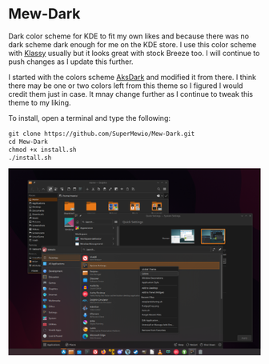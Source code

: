 # Mew-Dark
Dark color scheme for KDE to fit my own likes and because there was no dark scheme dark enough for me on the KDE store. I use this color scheme with [Klassy](https://github.com/paulmcauley/klassy) usually but it looks great with stock Breeze too. I will continue to push changes as I update this further.

I started with the colors scheme [AksDark](https://store.kde.org/p/1971781) and modified it from there. I think there may be one or two colors left from this theme so I figured I would credit them just in case. It mnay change further as I continue to tweak this theme to my liking.

To install, open a terminal and type the following:

```
git clone https://github.com/SuperMewio/Mew-Dark.git
cd Mew-Dark
chmod +x install.sh
./install.sh
```


![alt text](https://github.com/SuperMewio/Mew-Dark/blob/main/Preview/preview.png)
